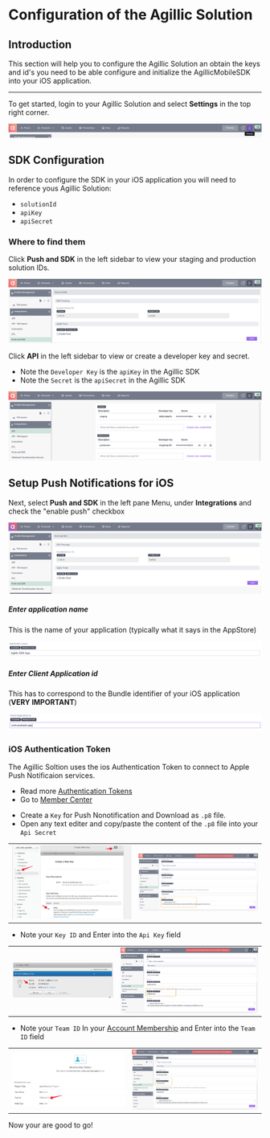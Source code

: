 # Configuration of the Agillic Solution

## Introduction

This section will help you to configure the Agillic Solution an 
obtain the keys and id's you need to be able configure and initialize
the AgillicMobileSDK into your iOS application.

---

To get started, login to your Agillic Solution and select **Settings** in the top right corner.

<div align = "center"><img src="resources/solutionsetup1.png"></div>

## SDK Configuration

In order to configure the SDK in your iOS application you will need to reference yous Agillic Solution:
* ```solutionId```
* ```apiKey```
* ```apiSecret```

### Where to find them

Click **Push and SDK** in the left sidebar to view your staging and production solution IDs.

<div align = "center"><img src="resources/solutionsetup10.png"></div>

Click **API** in the left sidebar to view or create a developer key and secret.

* Note the `Developer Key` is the `apiKey` in the Agillic SDK
* Note the `Secret` is the `apiSecret` in the Agillic SDK

<div align = "center"><img src="resources/solutionsetup11.png"></div>


## Setup Push Notifications for iOS

Next, select **Push and SDK** in the left pane Menu, under **Integrations** and check the "enable push" checkbox
<div align = "center"><img src="resources/solutionsetup2.png"></div>

##### Enter application name
This is the name of your application (typically what it says in the AppStore)

<div align = "center"><img src="resources/solutionsetup3.png"></div>

##### Enter Client Application id
This has to correspond to the Bundle identifier of your iOS application (**VERY IMPORTANT**)
<div align = "center"><img src="resources/solutionsetup4.png"></div>


### iOS Authentication Token

The Agillic Soltion uses the ios Authentication Token to connect to Apple Push Notificaion services.

- Read more [Authentication Tokens](https://developer.apple.com/library/content/documentation/NetworkingInternet/Conceptual/RemoteNotificationsPG/CommunicatingwithAPNs.html#//apple_ref/doc/uid/TP40008194-CH11-SW1)
- Go to [Member Center](https://developer.apple.com/account/ios/certificate/distribution/create)


* Create a `Key` for Push Nonotification and Download as `.p8` file.
* Open any text editer and copy/paste the content of the `.p8` file into your `Api Secret`
<table>
  <tr>
    <td><img src="resources/Key.png" /></td>
    <td><img src="resources/solutionsetup_p8.png"/>
  </td>
  </tr>
</table>

* Note your `Key ID` and Enter into the `Api Key` field
<table>
  <tr>
    <td><img src="resources/KeyId.png" /></td>
    <td><img src="resources/solutionsetup_keyid.png"/>
  </td>
  </tr>
</table>


* Note your `Team ID` In your [Account Membership](https://developer.apple.com/account/#/membership) and Enter into the `Team ID` field
<table>
  <tr>
    <td><img src="resources/TeamId.png"/></td>
    <td><img src="resources/solutionsetup_teamid.png"/>
  </td>
  </tr>
</table>



Now your are good to go!
